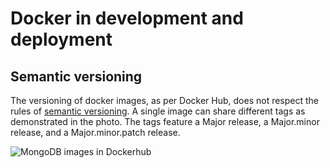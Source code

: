 # Docker in development and deployment


## Semantic versioning

The versioning of docker images, as per Docker Hub, does not respect the rules of [semantic versioning](https://semver.org/). A single image can share different tags as demonstrated in the photo. The tags feature a Major release, a Major.minor release, and a Major.minor.patch release.

![MongoDB images in Dockerhub](/docker-in-development-and-deployment/dockerhub-mongodb-image-tags.png/conemu-general-confirm.png)

